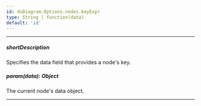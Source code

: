 ```yaml
---
id: dxDiagram.Options.nodes.keyExpr
type: String | function(data)
default: 'id'
---
```

---
##### shortDescription
Specifies the data field that provides a node's key.

##### param(data): Object
The current node's data object.

---
